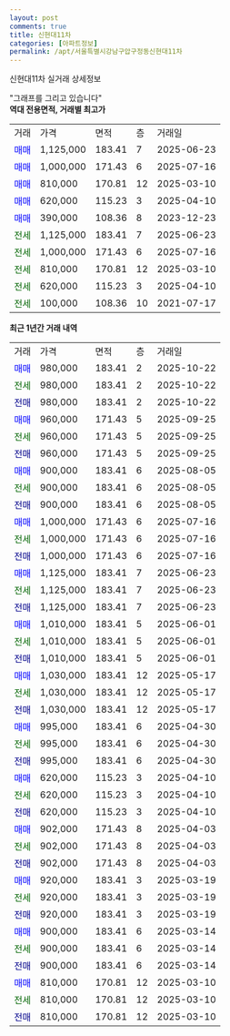 ```yaml
---
layout: post
comments: true
title: 신현대11차
categories: [아파트정보]
permalink: /apt/서울특별시강남구압구정동신현대11차
---
```


신현대11차 실거래 상세정보

<script type="text/javascript">
  google.charts.load('current', {'packages':['line', 'corechart']});
  google.charts.setOnLoadCallback(drawChart);

  function drawChart() {
    var data = new google.visualization.DataTable();
    data.addColumn('date', '거래일');
    data.addColumn('number', "매매");
    data.addColumn('number', "전세");
    data.addColumn('number', "전매");

    data.addRows([[new Date(Date.parse("2025-10-22")), 980000, null, null], [new Date(Date.parse("2025-10-22")), null, 980000, null], [new Date(Date.parse("2025-10-22")), null, null, 980000], [new Date(Date.parse("2025-09-25")), 960000, null, null], [new Date(Date.parse("2025-09-25")), null, 960000, null], [new Date(Date.parse("2025-09-25")), null, null, 960000], [new Date(Date.parse("2025-08-05")), 900000, null, null], [new Date(Date.parse("2025-08-05")), null, 900000, null], [new Date(Date.parse("2025-08-05")), null, null, 900000], [new Date(Date.parse("2025-07-16")), 1000000, null, null], [new Date(Date.parse("2025-07-16")), null, 1000000, null], [new Date(Date.parse("2025-07-16")), null, null, 1000000], [new Date(Date.parse("2025-06-23")), 1125000, null, null], [new Date(Date.parse("2025-06-23")), null, 1125000, null], [new Date(Date.parse("2025-06-23")), null, null, 1125000], [new Date(Date.parse("2025-06-01")), 1010000, null, null], [new Date(Date.parse("2025-06-01")), null, 1010000, null], [new Date(Date.parse("2025-06-01")), null, null, 1010000], [new Date(Date.parse("2025-05-17")), 1030000, null, null], [new Date(Date.parse("2025-05-17")), null, 1030000, null], [new Date(Date.parse("2025-05-17")), null, null, 1030000], [new Date(Date.parse("2025-04-30")), 995000, null, null], [new Date(Date.parse("2025-04-30")), null, 995000, null], [new Date(Date.parse("2025-04-30")), null, null, 995000], [new Date(Date.parse("2025-04-10")), 620000, null, null], [new Date(Date.parse("2025-04-10")), null, 620000, null], [new Date(Date.parse("2025-04-10")), null, null, 620000], [new Date(Date.parse("2025-04-03")), 902000, null, null], [new Date(Date.parse("2025-04-03")), null, 902000, null], [new Date(Date.parse("2025-04-03")), null, null, 902000], [new Date(Date.parse("2025-03-19")), 920000, null, null], [new Date(Date.parse("2025-03-19")), null, 920000, null], [new Date(Date.parse("2025-03-19")), null, null, 920000], [new Date(Date.parse("2025-03-14")), 900000, null, null], [new Date(Date.parse("2025-03-14")), null, 900000, null], [new Date(Date.parse("2025-03-14")), null, null, 900000], [new Date(Date.parse("2025-03-10")), 810000, null, null], [new Date(Date.parse("2025-03-10")), null, 810000, null], [new Date(Date.parse("2025-03-10")), null, null, 810000]]);

    var options = {
      hAxis: {
        format: 'yyyy/MM/dd'
      },    
      lineWidth: 0,
      pointsVisible: true,    
      title: '최근 1년간 유형별 실거래가 분포',
      legend: { position: 'bottom' }
    };

    var formatter = new google.visualization.NumberFormat({pattern:'###,###'} );
    formatter.format(data, 1);
    formatter.format(data, 2);
    
    setTimeout(function() {
        var chart = new google.visualization.LineChart(document.getElementById('columnchart_material'));
        chart.draw(data, (options));
        document.getElementById('loading').style.display = 'none';
    }, 200);
  }
</script>


<div id="loading" style="z-index:20; display: block; margin-left: 0px">"그래프를 그리고 있습니다"</div>
<div id="columnchart_material" style="width: 95%; margin-left: 0px; display: block"></div>
<!-- contents start -->
<b>역대 전용면적, 거래별 최고가</b>
<table class="sortable">
    <tr>
      <td>거래</td>
      <td>가격</td>
      <td>면적</td>
      <td>층</td>
      <td>거래일</td>
    </tr>
        <tr>
          <td><a style="color: blue">매매</a></td>
          <td>1,125,000</td>
          <td>183.41</td>
          <td>7</td>
          <td>2025-06-23</td>
        </tr>            <tr>
          <td><a style="color: blue">매매</a></td>
          <td>1,000,000</td>
          <td>171.43</td>
          <td>6</td>
          <td>2025-07-16</td>
        </tr>            <tr>
          <td><a style="color: blue">매매</a></td>
          <td>810,000</td>
          <td>170.81</td>
          <td>12</td>
          <td>2025-03-10</td>
        </tr>            <tr>
          <td><a style="color: blue">매매</a></td>
          <td>620,000</td>
          <td>115.23</td>
          <td>3</td>
          <td>2025-04-10</td>
        </tr>            <tr>
          <td><a style="color: blue">매매</a></td>
          <td>390,000</td>
          <td>108.36</td>
          <td>8</td>
          <td>2023-12-23</td>
        </tr>        
        <tr>
              <td><a style="color: darkgreen">전세</a></td>
              <td>1,125,000</td>
              <td>183.41</td>
              <td>7</td>
              <td>2025-06-23</td>
            </tr>            <tr>
              <td><a style="color: darkgreen">전세</a></td>
              <td>1,000,000</td>
              <td>171.43</td>
              <td>6</td>
              <td>2025-07-16</td>
            </tr>            <tr>
              <td><a style="color: darkgreen">전세</a></td>
              <td>810,000</td>
              <td>170.81</td>
              <td>12</td>
              <td>2025-03-10</td>
            </tr>            <tr>
              <td><a style="color: darkgreen">전세</a></td>
              <td>620,000</td>
              <td>115.23</td>
              <td>3</td>
              <td>2025-04-10</td>
            </tr>            <tr>
              <td><a style="color: darkgreen">전세</a></td>
              <td>100,000</td>
              <td>108.36</td>
              <td>10</td>
              <td>2021-07-17</td>
            </tr>        
    
</table>

<b>최근 1년간 거래 내역</b>

<table class="sortable">
    <tr>
      <td>거래</td>
      <td>가격</td>
      <td>면적</td>
      <td>층</td>
      <td>거래일</td>
    </tr>
    <tr>
      <td><a style="color: blue">매매</a></td>
      <td>980,000</td>
      <td>183.41</td>
      <td>2</td>
      <td>2025-10-22</td>
    </tr>          <tr>
      <td><a style="color: darkgreen">전세</a></td>
      <td>980,000</td>
      <td>183.41</td>
      <td>2</td>
      <td>2025-10-22</td>
    </tr>          <tr>
      <td><a style="color: darkblue">전매</a></td>
      <td>980,000</td>
      <td>183.41</td>
      <td>2</td>
      <td>2025-10-22</td>
    </tr>          <tr>
      <td><a style="color: blue">매매</a></td>
      <td>960,000</td>
      <td>171.43</td>
      <td>5</td>
      <td>2025-09-25</td>
    </tr>          <tr>
      <td><a style="color: darkgreen">전세</a></td>
      <td>960,000</td>
      <td>171.43</td>
      <td>5</td>
      <td>2025-09-25</td>
    </tr>          <tr>
      <td><a style="color: darkblue">전매</a></td>
      <td>960,000</td>
      <td>171.43</td>
      <td>5</td>
      <td>2025-09-25</td>
    </tr>          <tr>
      <td><a style="color: blue">매매</a></td>
      <td>900,000</td>
      <td>183.41</td>
      <td>6</td>
      <td>2025-08-05</td>
    </tr>          <tr>
      <td><a style="color: darkgreen">전세</a></td>
      <td>900,000</td>
      <td>183.41</td>
      <td>6</td>
      <td>2025-08-05</td>
    </tr>          <tr>
      <td><a style="color: darkblue">전매</a></td>
      <td>900,000</td>
      <td>183.41</td>
      <td>6</td>
      <td>2025-08-05</td>
    </tr>          <tr>
      <td><a style="color: blue">매매</a></td>
      <td>1,000,000</td>
      <td>171.43</td>
      <td>6</td>
      <td>2025-07-16</td>
    </tr>          <tr>
      <td><a style="color: darkgreen">전세</a></td>
      <td>1,000,000</td>
      <td>171.43</td>
      <td>6</td>
      <td>2025-07-16</td>
    </tr>          <tr>
      <td><a style="color: darkblue">전매</a></td>
      <td>1,000,000</td>
      <td>171.43</td>
      <td>6</td>
      <td>2025-07-16</td>
    </tr>          <tr>
      <td><a style="color: blue">매매</a></td>
      <td>1,125,000</td>
      <td>183.41</td>
      <td>7</td>
      <td>2025-06-23</td>
    </tr>          <tr>
      <td><a style="color: darkgreen">전세</a></td>
      <td>1,125,000</td>
      <td>183.41</td>
      <td>7</td>
      <td>2025-06-23</td>
    </tr>          <tr>
      <td><a style="color: darkblue">전매</a></td>
      <td>1,125,000</td>
      <td>183.41</td>
      <td>7</td>
      <td>2025-06-23</td>
    </tr>          <tr>
      <td><a style="color: blue">매매</a></td>
      <td>1,010,000</td>
      <td>183.41</td>
      <td>5</td>
      <td>2025-06-01</td>
    </tr>          <tr>
      <td><a style="color: darkgreen">전세</a></td>
      <td>1,010,000</td>
      <td>183.41</td>
      <td>5</td>
      <td>2025-06-01</td>
    </tr>          <tr>
      <td><a style="color: darkblue">전매</a></td>
      <td>1,010,000</td>
      <td>183.41</td>
      <td>5</td>
      <td>2025-06-01</td>
    </tr>          <tr>
      <td><a style="color: blue">매매</a></td>
      <td>1,030,000</td>
      <td>183.41</td>
      <td>12</td>
      <td>2025-05-17</td>
    </tr>          <tr>
      <td><a style="color: darkgreen">전세</a></td>
      <td>1,030,000</td>
      <td>183.41</td>
      <td>12</td>
      <td>2025-05-17</td>
    </tr>          <tr>
      <td><a style="color: darkblue">전매</a></td>
      <td>1,030,000</td>
      <td>183.41</td>
      <td>12</td>
      <td>2025-05-17</td>
    </tr>          <tr>
      <td><a style="color: blue">매매</a></td>
      <td>995,000</td>
      <td>183.41</td>
      <td>6</td>
      <td>2025-04-30</td>
    </tr>          <tr>
      <td><a style="color: darkgreen">전세</a></td>
      <td>995,000</td>
      <td>183.41</td>
      <td>6</td>
      <td>2025-04-30</td>
    </tr>          <tr>
      <td><a style="color: darkblue">전매</a></td>
      <td>995,000</td>
      <td>183.41</td>
      <td>6</td>
      <td>2025-04-30</td>
    </tr>          <tr>
      <td><a style="color: blue">매매</a></td>
      <td>620,000</td>
      <td>115.23</td>
      <td>3</td>
      <td>2025-04-10</td>
    </tr>          <tr>
      <td><a style="color: darkgreen">전세</a></td>
      <td>620,000</td>
      <td>115.23</td>
      <td>3</td>
      <td>2025-04-10</td>
    </tr>          <tr>
      <td><a style="color: darkblue">전매</a></td>
      <td>620,000</td>
      <td>115.23</td>
      <td>3</td>
      <td>2025-04-10</td>
    </tr>          <tr>
      <td><a style="color: blue">매매</a></td>
      <td>902,000</td>
      <td>171.43</td>
      <td>8</td>
      <td>2025-04-03</td>
    </tr>          <tr>
      <td><a style="color: darkgreen">전세</a></td>
      <td>902,000</td>
      <td>171.43</td>
      <td>8</td>
      <td>2025-04-03</td>
    </tr>          <tr>
      <td><a style="color: darkblue">전매</a></td>
      <td>902,000</td>
      <td>171.43</td>
      <td>8</td>
      <td>2025-04-03</td>
    </tr>          <tr>
      <td><a style="color: blue">매매</a></td>
      <td>920,000</td>
      <td>183.41</td>
      <td>3</td>
      <td>2025-03-19</td>
    </tr>          <tr>
      <td><a style="color: darkgreen">전세</a></td>
      <td>920,000</td>
      <td>183.41</td>
      <td>3</td>
      <td>2025-03-19</td>
    </tr>          <tr>
      <td><a style="color: darkblue">전매</a></td>
      <td>920,000</td>
      <td>183.41</td>
      <td>3</td>
      <td>2025-03-19</td>
    </tr>          <tr>
      <td><a style="color: blue">매매</a></td>
      <td>900,000</td>
      <td>183.41</td>
      <td>6</td>
      <td>2025-03-14</td>
    </tr>          <tr>
      <td><a style="color: darkgreen">전세</a></td>
      <td>900,000</td>
      <td>183.41</td>
      <td>6</td>
      <td>2025-03-14</td>
    </tr>          <tr>
      <td><a style="color: darkblue">전매</a></td>
      <td>900,000</td>
      <td>183.41</td>
      <td>6</td>
      <td>2025-03-14</td>
    </tr>          <tr>
      <td><a style="color: blue">매매</a></td>
      <td>810,000</td>
      <td>170.81</td>
      <td>12</td>
      <td>2025-03-10</td>
    </tr>          <tr>
      <td><a style="color: darkgreen">전세</a></td>
      <td>810,000</td>
      <td>170.81</td>
      <td>12</td>
      <td>2025-03-10</td>
    </tr>          <tr>
      <td><a style="color: darkblue">전매</a></td>
      <td>810,000</td>
      <td>170.81</td>
      <td>12</td>
      <td>2025-03-10</td>
    </tr>      </table>
<!-- contents end -->    

